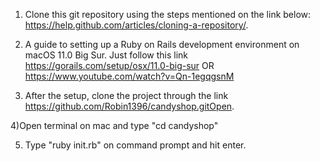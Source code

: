 1) Clone this git repository using the steps mentioned on the link below: https://help.github.com/articles/cloning-a-repository/.

2) A guide to setting up a Ruby on Rails development environment on macOS 11.0 Big Sur. Just follow this link https://gorails.com/setup/osx/11.0-big-sur OR https://www.youtube.com/watch?v=Qn-1egqgsnM

3) After the setup, clone the project through the link https://github.com/Robin1396/candyshop.gitOpen.

4)Open terminal on mac and type "cd candyshop"

5) Type "ruby init.rb" on command prompt and hit enter.
